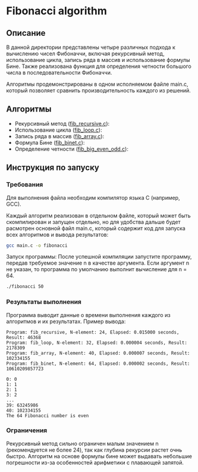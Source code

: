 # Fibonacci algorithm

## Описание

В данной директории представлены четыре различных подхода к вычислению чисел Фибоначчи, включая рекурсивный метод, использование цикла, запись ряда в массив и использование формулы Бине. Также реализована функция для определения четности большого числа в последовательности Фибоначчи.

Алгоритмы продемонстрированы в одном исполняемом файле main.c, который позволяет сравнить производительность каждого из решений.

## Алгоритмы
- Рекурсивный метод ([fib_recursive.c](/fibonacci/fib_recursive.c)):
- Использование цикла ([fib_loop.c](/fibonacci/fib_loop.c)):
- Запись ряда в массив ([fib_array.c](/fibonacci/fib_array.c)):
- Формула Бине ([fib_binet.c](/fibonacci/fib_binet.c)):
- Определение четности ([fib_big_even_odd.c](/fibonacci/fib_big_even_odd.c)):

## Инструкция по запуску

### Требования
Для выполнения файла необходим компилятор языка C (например, GCC).

Каждый алгоритм реализован в отдельном файле, который может быть скомпилирован и запущен отдельно, но для удобства дальше будет расмотрен основной файл main.c, который содержит код для запуска всех алгоритмов и вывода результатов:

```bash
gcc main.c -o fibonacci
```

Запуск программы:
После успешной компиляции запустите программу, передав требуемое значение n в качестве аргумента.
Если аргумент n не указан, то программа по умолчанию выполнит вычисление для n = 64.
```bash
./fibonacci 50
```

### Результаты выполнения
Программа выводит данные о времени выполнения каждого из алгоритмов и их результатах. Пример вывода:

```
Program: fib_recursive, N-element: 24, Elapsed: 0.015000 seconds, Result: 46368
Program: fib_loop, N-element: 32, Elapsed: 0.000004 seconds, Result: 2178309
Program: fib_array, N-element: 40, Elapsed: 0.000007 seconds, Result: 102334155
Program: fib_binet, N-element: 64, Elapsed: 0.000002 seconds, Result: 10610209857723

0: 0
1: 1
2: 1
3: 2
...
39: 63245986
40: 102334155
The 64 Fibonacci number is even
```

### Ограничения
Рекурсивный метод сильно ограничен малым значением n (рекомендуется не более 24), так как глубина рекурсии растет очнь быстро.
Алгоритм на основе формулы бине может выдавать небольшие погрешности из-за особенностей арифметики с плавающей запятой.
